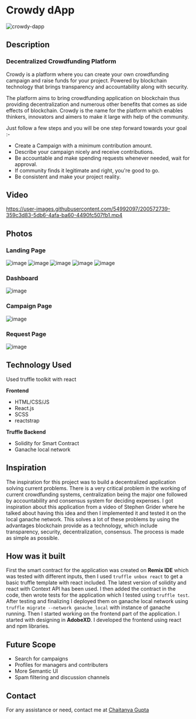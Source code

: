 # Crowdy dApp

![crowdy-dapp](https://socialify.git.ci/Chaitanya31612/crowdy-dapp/image?description=1&descriptionEditable=Crowdy%20is%20a%20platform%20where%20you%20can%20create%20your%20own%20crowdfunding%20campaign%20and%20raise%20funds%20for%20your%20project&font=Bitter&forks=1&language=1&name=1&owner=1&stargazers=1&theme=Dark)

## Description

### Decentralized Crowdfunding Platform
Crowdy is a platform where you can create your own crowdfunding campaign and raise funds for your project. Powered by blockchain technology that brings transparency and accountability along with security.

The platform aims to bring crowdfunding application on blockchain thus providing decentralization and numerous other benefits that comes as side effects of blockchain. Crowdy is the name for the platform which enables thinkers, innovators and aimers to make it large with help of the community.

Just follow a few steps and you will be one step forward towards your goal :-

- Create a Campaign with a minimum contribution amount.
- Describe your campaign nicely and receive contributions.
- Be accountable and make spending requests whenever needed, wait for approval.
- If community finds it legitimate and right, you're good to go.
- Be consistent and make your project reality.


## Video



https://user-images.githubusercontent.com/54992097/200572739-359c3d83-5db6-4afa-ba60-4490fc507fb1.mp4


## Photos

### Landing Page
![image](https://user-images.githubusercontent.com/54992097/200573215-296de027-cd97-4a2c-8641-37933852c2fa.png)
![image](https://user-images.githubusercontent.com/54992097/200575544-bd5a017e-864b-4d6c-bd16-2e0839e02f9b.png)
![image](https://user-images.githubusercontent.com/54992097/200575680-d0259e2d-c849-41de-8f12-e7ff66b41f41.png)
![image](https://user-images.githubusercontent.com/54992097/200575736-348d0465-971d-4a6f-9ac6-6096b97067d8.png)
![image](https://user-images.githubusercontent.com/54992097/200575807-b81865fa-8c33-4976-8aad-82907834d6a8.png)

### Dashboard
![image](https://user-images.githubusercontent.com/54992097/200576223-da39a876-b468-48c6-85cb-65c8c7ce761d.png)
### Campaign Page
![image](https://user-images.githubusercontent.com/54992097/200599506-28be1f4c-d49e-4e23-ab51-82ad2e5eb9a3.png)

### Request Page
![image](https://user-images.githubusercontent.com/54992097/200576477-b39f7724-bfc9-4619-ab09-f7a2f5e0a5d8.png)


## Technology Used

Used truffle toolkit with react

**Frontend**
- HTML/CSS/JS
- React.js
- SCSS
- reactstrap

**Truffle Backend**
- Solidity for Smart Contract
- Ganache local network

## Inspiration
The inspiration for this project was to build a decentralized application solving current problems. There is a very critical problem in the working of current crowdfunding systems, centralization being the major one followed by accountability and consensus system for deciding expenses. I got inspiration about this application from a video of Stephen Grider where he talked about having this idea and then I implemented it and tested it on the local ganache network. This solves a lot of these problems by using the advantages blockchain provide as a technology, which include transparency, security, decentralization, consensus. The process is made as simple as possible.

## How was it built
First the smart contract for the application was created on **Remix IDE** which was tested with different inputs, then I used `truffle unbox react` to get a basic truffle template with react included. The latest version of solidity and react with Context API has been used.
I then added the contract in the code, then wrote tests for the application which I tested using `truffle test`. After testing and finalizing I deployed them on ganache local network using `truffle migrate --network ganache_local` with instance of ganache running.
Then I started working on the frontend part of the application. I started with designing in **AdobeXD**. I developed the frontend using react and npm libraries.

## Future Scope
- Search for campaigns
- Profiles for managers and contributers
- More Semantic UI
- Spam filtering and discussion channels

## Contact 
For any assistance or need, contact me at [Chaitanya Gupta](https://www.linkedin.com/in/guptachaitanya/)
